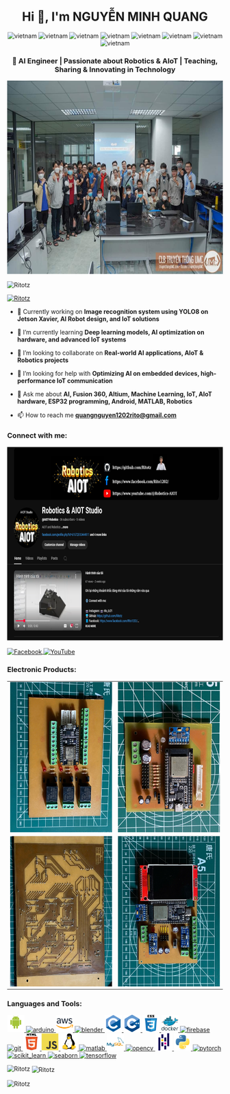 <h1 align="center">Hi 👋, I'm NGUYỄN MINH QUANG</h1>

<div align="center">
  <img width="48" height="48" src="https://img.icons8.com/color/48/vietnam.png" alt="vietnam"/>
  <img width="48" height="48" src="https://img.icons8.com/color/48/vietnam.png" alt="vietnam"/>
  <img width="48" height="48" src="https://img.icons8.com/color/48/vietnam.png" 
  alt="vietnam"/>
  <img width="48" height="48" src="https://img.icons8.com/color/48/vietnam.png" alt="vietnam"/>
  <img width="48" height="48" src="https://img.icons8.com/color/48/vietnam.png" alt="vietnam"/>
  <img width="48" height="48" src="https://img.icons8.com/color/48/vietnam.png" 
  alt="vietnam"/>
  <img width="48" height="48" src="https://img.icons8.com/color/48/vietnam.png"
  alt="vietnam"/> 
  <img width="48" height="48" src="https://img.icons8.com/color/48/vietnam.png"
  alt="vietnam"/> 
</div>


<h3 align="center">🔬 AI Engineer | Passionate about Robotics & AIoT | Teaching, Sharing & Innovating in Technology</h3>

<div align="center">
  <img src="img1.jpg" alt="Description" width="750" height="450">
</div>

<p align="left"> <img src="https://komarev.com/ghpvc/?username=Ritotz&label=Profile%20views&color=0e75b6&style=flat" alt="Ritotz" /> </p>

<p align="left"> <a href="https://github.com/ryo-ma/github-profile-trophy"><img src="https://github-profile-trophy.vercel.app/?username=Ritotz" alt="Ritotz" /></a> </p>



- 🔭 Currently working on **Image recognition system using YOLO8 on Jetson Xavier, AI Robot design, and IoT solutions**

- 🌱 I’m currently learning **Deep learning models, AI optimization on hardware, and advanced IoT systems**

- 👯 I’m looking to collaborate on **Real-world AI applications, AIoT & Robotics projects**

- 🤝 I’m looking for help with **Optimizing AI on embedded devices, high-performance IoT communication**

- 💬 Ask me about **AI, Fusion 360, Altium, Machine Learning, IoT, AIoT hardware, ESP32 programming, Android, MATLAB, Robotics**

- 📫 How to reach me **quangnguyen1202rito@gmail.com**

<h3 align="left">Connect with me:</h3>

<div align="center">
  <img src="image.png" alt="Description" width="750" height="450">
</div>
<p align="left">
  <a href="https://www.facebook.com/profile.php?id=61572510444911" target="_blank">
    <img align="center" src="https://raw.githubusercontent.com/rahuldkjain/github-profile-readme-generator/master/src/images/icons/Social/facebook.svg" alt="Facebook" height="30" width="40" />
  </a>
  <a href="https://www.youtube.com/@AIOT-Robotics" target="_blank">
    <img align="center" src="https://raw.githubusercontent.com/rahuldkjain/github-profile-readme-generator/master/src/images/icons/Social/youtube.svg" alt="YouTube" height="30" width="40" />
  </a>
</p>

<h3 align="left">Electronic Products:</h3>

<table align="center">
  <tr>
    <td><img src="img2.jpg" alt="Electronic Product 1" width="350" height="350"></td>
    <td><img src="img3.jpg" alt="Electronic Product 2" width="350" height="350"></td>
  </tr>
  <tr>
    <td><img src="img4.jpg" alt="Electronic Product 3" width="350" height="350"></td>
    <td><img src="img5.jpg" alt="Electronic Product 4" width="350" height="350"></td>
  </tr>
</table>





<h3 align="left">Languages and Tools:</h3>
<p align="left"> <a href="https://developer.android.com" target="_blank" rel="noreferrer"> <img src="https://raw.githubusercontent.com/devicons/devicon/master/icons/android/android-original-wordmark.svg" alt="android" width="40" height="40"/> </a> <a href="https://www.arduino.cc/" target="_blank" rel="noreferrer"> <img src="https://cdn.worldvectorlogo.com/logos/arduino-1.svg" alt="arduino" width="40" height="40"/> </a> <a href="https://aws.amazon.com" target="_blank" rel="noreferrer"> <img src="https://raw.githubusercontent.com/devicons/devicon/master/icons/amazonwebservices/amazonwebservices-original-wordmark.svg" alt="aws" width="40" height="40"/> </a> <a href="https://www.blender.org/" target="_blank" rel="noreferrer"> <img src="https://download.blender.org/branding/community/blender_community_badge_white.svg" alt="blender" width="40" height="40"/> </a> <a href="https://www.cprogramming.com/" target="_blank" rel="noreferrer"> <img src="https://raw.githubusercontent.com/devicons/devicon/master/icons/c/c-original.svg" alt="c" width="40" height="40"/> </a> <a href="https://www.w3schools.com/cpp/" target="_blank" rel="noreferrer"> <img src="https://raw.githubusercontent.com/devicons/devicon/master/icons/cplusplus/cplusplus-original.svg" alt="cplusplus" width="40" height="40"/> </a> <a href="https://www.w3schools.com/css/" target="_blank" rel="noreferrer"> <img src="https://raw.githubusercontent.com/devicons/devicon/master/icons/css3/css3-original-wordmark.svg" alt="css3" width="40" height="40"/> </a> <a href="https://www.docker.com/" target="_blank" rel="noreferrer"> <img src="https://raw.githubusercontent.com/devicons/devicon/master/icons/docker/docker-original-wordmark.svg" alt="docker" width="40" height="40"/> </a> <a href="https://firebase.google.com/" target="_blank" rel="noreferrer"> <img src="https://www.vectorlogo.zone/logos/firebase/firebase-icon.svg" alt="firebase" width="40" height="40"/> </a> <a href="https://git-scm.com/" target="_blank" rel="noreferrer"> <img src="https://www.vectorlogo.zone/logos/git-scm/git-scm-icon.svg" alt="git" width="40" height="40"/> </a> <a href="https://www.w3.org/html/" target="_blank" rel="noreferrer"> <img src="https://raw.githubusercontent.com/devicons/devicon/master/icons/html5/html5-original-wordmark.svg" alt="html5" width="40" height="40"/> </a> <a href="https://developer.mozilla.org/en-US/docs/Web/JavaScript" target="_blank" rel="noreferrer"> <img src="https://raw.githubusercontent.com/devicons/devicon/master/icons/javascript/javascript-original.svg" alt="javascript" width="40" height="40"/> </a> <a href="https://www.linux.org/" target="_blank" rel="noreferrer"> <img src="https://raw.githubusercontent.com/devicons/devicon/master/icons/linux/linux-original.svg" alt="linux" width="40" height="40"/> </a> <a href="https://www.mathworks.com/" target="_blank" rel="noreferrer"> <img src="https://upload.wikimedia.org/wikipedia/commons/2/21/Matlab_Logo.png" alt="matlab" width="40" height="40"/> </a> <a href="https://www.mysql.com/" target="_blank" rel="noreferrer"> <img src="https://raw.githubusercontent.com/devicons/devicon/master/icons/mysql/mysql-original-wordmark.svg" alt="mysql" width="40" height="40"/> </a> <a href="https://opencv.org/" target="_blank" rel="noreferrer"> <img src="https://www.vectorlogo.zone/logos/opencv/opencv-icon.svg" alt="opencv" width="40" height="40"/> </a> <a href="https://pandas.pydata.org/" target="_blank" rel="noreferrer"> <img src="https://raw.githubusercontent.com/devicons/devicon/2ae2a900d2f041da66e950e4d48052658d850630/icons/pandas/pandas-original.svg" alt="pandas" width="40" height="40"/> </a> <a href="https://www.python.org" target="_blank" rel="noreferrer"> <img src="https://raw.githubusercontent.com/devicons/devicon/master/icons/python/python-original.svg" alt="python" width="40" height="40"/> </a> <a href="https://pytorch.org/" target="_blank" rel="noreferrer"> <img src="https://www.vectorlogo.zone/logos/pytorch/pytorch-icon.svg" alt="pytorch" width="40" height="40"/> </a> <a href="https://scikit-learn.org/" target="_blank" rel="noreferrer"> <img src="https://upload.wikimedia.org/wikipedia/commons/0/05/Scikit_learn_logo_small.svg" alt="scikit_learn" width="40" height="40"/> </a> <a href="https://seaborn.pydata.org/" target="_blank" rel="noreferrer"> <img src="https://seaborn.pydata.org/_images/logo-mark-lightbg.svg" alt="seaborn" width="40" height="40"/> </a> <a href="https://www.tensorflow.org" target="_blank" rel="noreferrer"> <img src="https://www.vectorlogo.zone/logos/tensorflow/tensorflow-icon.svg" alt="tensorflow" width="40" height="40"/> </a> </p>

<p><img align="left" src="https://github-readme-stats.vercel.app/api/top-langs?username=Ritotz&show_icons=true&locale=en&layout=compact" alt="Ritotz" /></p>

<p>&nbsp;<img align="center" src="https://github-readme-stats.vercel.app/api?username=Ritotz&show_icons=true&locale=en" alt="Ritotz" /></p>

<p><img align="center" src="https://github-readme-streak-stats.herokuapp.com/?user=Ritotz&" alt="Ritotz" /></p>
